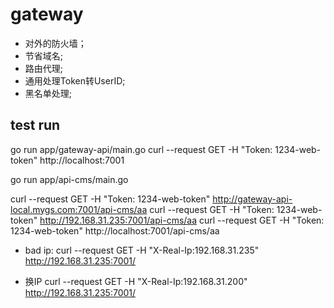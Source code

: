 # gateway

- 对外的防火墙；
- 节省域名;
- 路由代理;
- 通用处理Token转UserID;
- 黑名单处理;

## test run

go run app/gateway-api/main.go
curl --request GET -H "Token: 1234-web-token" http://localhost:7001

go run app/api-cms/main.go

curl --request GET -H "Token: 1234-web-token" http://gateway-api-local.mygs.com:7001/api-cms/aa
curl --request GET -H "Token: 1234-web-token" http://192.168.31.235:7001/api-cms/aa
curl --request GET -H "Token: 1234-web-token" http://localhost:7001/api-cms/aa

- bad ip:
curl --request GET -H "X-Real-Ip:192.168.31.235" http://192.168.31.235:7001/

- 换IP
curl --request GET -H "X-Real-Ip:192.168.31.200" http://192.168.31.235:7001/
